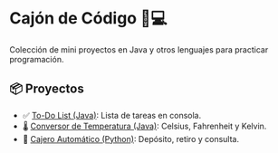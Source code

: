 # Cajón de Código 🧠💻

Colección de mini proyectos en Java y otros lenguajes para practicar programación.

## 📦 Proyectos

- ✅ [To-Do List (Java)](./to-do-list/): Lista de tareas en consola.
- 🌡️ [Conversor de Temperatura (Java)](./conversor-temperatura/): Celsius, Fahrenheit y Kelvin.
- 🏧 [Cajero Automático (Python)](./cajero-python/): Depósito, retiro y consulta.
